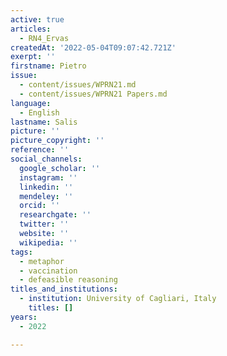 ```yaml
---
active: true
articles:
  - RN4_Ervas
createdAt: '2022-05-04T09:07:42.721Z'
exerpt: ''
firstname: Pietro
issue:
  - content/issues/WPRN21.md
  - content/issues/WPRN21 Papers.md
language:
  - English
lastname: Salis
picture: ''
picture_copyright: ''
reference: ''
social_channels:
  google_scholar: ''
  instagram: ''
  linkedin: ''
  mendeley: ''
  orcid: ''
  researchgate: ''
  twitter: ''
  website: ''
  wikipedia: ''
tags:
  - metaphor
  - vaccination
  - defeasible reasoning
titles_and_institutions:
  - institution: University of Cagliari, Italy
    titles: []
years:
  - 2022

---
```

